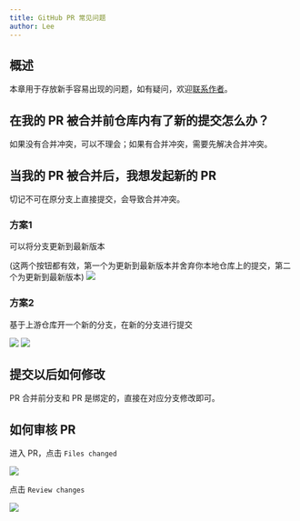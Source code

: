 ```yaml
---
title: GitHub PR 常见问题
author: Lee
---
```


## 概述

本章用于存放新手容易出现的问题，如有疑问，欢迎[联系作者](https://github.com/Leetfs)。

## 在我的 PR 被合并前仓库内有了新的提交怎么办？

如果没有合并冲突，可以不理会；如果有合并冲突，需要先解决合并冲突。

## 当我的 PR 被合并后，我想发起新的 PR

切记不可在原分支上直接提交，会导致合并冲突。

### 方案1

可以将分支更新到最新版本

(这两个按钮都有效，第一个为更新到最新版本并舍弃你本地仓库上的提交，第二个为更新到最新版本)
![](/tips/git/github-img/image11.png)

### 方案2

基于上游仓库开一个新的分支，在新的分支进行提交

![](/tips/git/github-img/image12.png)
![](/tips/git/github-img/image13.png)

## 提交以后如何修改

PR 合并前分支和 PR 是绑定的，直接在对应分支修改即可。

## 如何审核 PR

进入 PR，点击 `Files changed`

![](/tips/git/github-img/image14.png)

点击 `Review changes`

![](/tips/git/github-img/image15.png)
